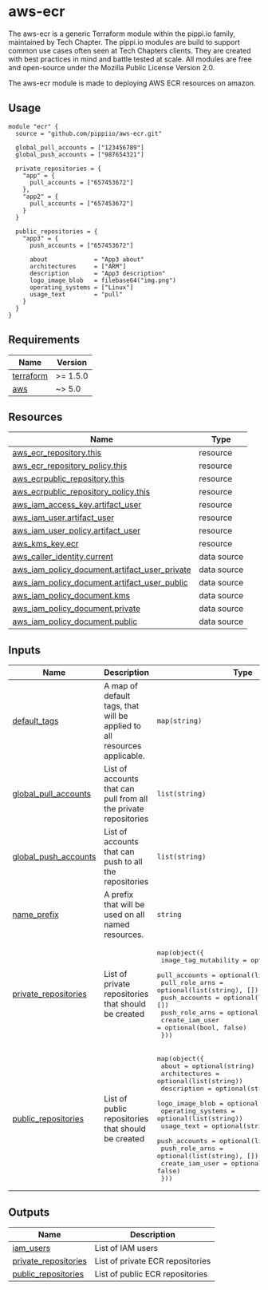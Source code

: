 # aws-ecr
The aws-ecr is a generic Terraform module within the pippi.io family, maintained by Tech Chapter. The pippi.io modules are build to support common use cases often seen at Tech Chapters clients. They are created with best practices in mind and battle tested at scale. All modules are free and open-source under the Mozilla Public License Version 2.0.

The aws-ecr module is made to deploying AWS ECR resources on amazon.

## Usage
```hcl
module "ecr" {
  source = "github.com/pippiio/aws-ecr.git"

  global_pull_accounts = ["123456789"]
  global_push_accounts = ["987654321"]

  private_repositories = {
    "app" = {
      pull_accounts = ["657453672"]
    },
    "app2" = {
      pull_accounts = ["657453672"]
    }
  }

  public_repositories = {
    "app3" = {
      push_accounts = ["657453672"]

      about             = "App3 about"
      architectures     = ["ARM"]
      description       = "App3 description"
      logo_image_blob   = filebase64("img.png")
      operating_systems = ["Linux"]
      usage_text        = "pull"
    }
  }
}
```

<!-- BEGIN_TF_DOCS -->
## Requirements

| Name | Version |
|------|---------|
| <a name="requirement_terraform"></a> [terraform](#requirement\_terraform) | >= 1.5.0 |
| <a name="requirement_aws"></a> [aws](#requirement\_aws) | ~> 5.0 |

## Resources

| Name | Type |
|------|------|
| [aws_ecr_repository.this](https://registry.terraform.io/providers/hashicorp/aws/latest/docs/resources/ecr_repository) | resource |
| [aws_ecr_repository_policy.this](https://registry.terraform.io/providers/hashicorp/aws/latest/docs/resources/ecr_repository_policy) | resource |
| [aws_ecrpublic_repository.this](https://registry.terraform.io/providers/hashicorp/aws/latest/docs/resources/ecrpublic_repository) | resource |
| [aws_ecrpublic_repository_policy.this](https://registry.terraform.io/providers/hashicorp/aws/latest/docs/resources/ecrpublic_repository_policy) | resource |
| [aws_iam_access_key.artifact_user](https://registry.terraform.io/providers/hashicorp/aws/latest/docs/resources/iam_access_key) | resource |
| [aws_iam_user.artifact_user](https://registry.terraform.io/providers/hashicorp/aws/latest/docs/resources/iam_user) | resource |
| [aws_iam_user_policy.artifact_user](https://registry.terraform.io/providers/hashicorp/aws/latest/docs/resources/iam_user_policy) | resource |
| [aws_kms_key.ecr](https://registry.terraform.io/providers/hashicorp/aws/latest/docs/resources/kms_key) | resource |
| [aws_caller_identity.current](https://registry.terraform.io/providers/hashicorp/aws/latest/docs/data-sources/caller_identity) | data source |
| [aws_iam_policy_document.artifact_user_private](https://registry.terraform.io/providers/hashicorp/aws/latest/docs/data-sources/iam_policy_document) | data source |
| [aws_iam_policy_document.artifact_user_public](https://registry.terraform.io/providers/hashicorp/aws/latest/docs/data-sources/iam_policy_document) | data source |
| [aws_iam_policy_document.kms](https://registry.terraform.io/providers/hashicorp/aws/latest/docs/data-sources/iam_policy_document) | data source |
| [aws_iam_policy_document.private](https://registry.terraform.io/providers/hashicorp/aws/latest/docs/data-sources/iam_policy_document) | data source |
| [aws_iam_policy_document.public](https://registry.terraform.io/providers/hashicorp/aws/latest/docs/data-sources/iam_policy_document) | data source |

## Inputs

| Name | Description | Type | Default | Required |
|------|-------------|------|---------|:--------:|
| <a name="input_default_tags"></a> [default\_tags](#input\_default\_tags) | A map of default tags, that will be applied to all resources applicable. | `map(string)` | `{}` | no |
| <a name="input_global_pull_accounts"></a> [global\_pull\_accounts](#input\_global\_pull\_accounts) | List of accounts that can pull from all the private repositories | `list(string)` | `[]` | no |
| <a name="input_global_push_accounts"></a> [global\_push\_accounts](#input\_global\_push\_accounts) | List of accounts that can push to all the repositories | `list(string)` | `[]` | no |
| <a name="input_name_prefix"></a> [name\_prefix](#input\_name\_prefix) | A prefix that will be used on all named resources. | `string` | `"pippi-"` | no |
| <a name="input_private_repositories"></a> [private\_repositories](#input\_private\_repositories) | List of private repositories that should be created | <pre>map(object({<br>    image_tag_mutability = optional(string)<br>    pull_accounts        = optional(list(string), [])<br>    pull_role_arns       = optional(list(string), [])<br>    push_accounts        = optional(list(string), [])<br>    push_role_arns       = optional(list(string), [])<br>    create_iam_user      = optional(bool, false)<br>  }))</pre> | `{}` | no |
| <a name="input_public_repositories"></a> [public\_repositories](#input\_public\_repositories) | List of public repositories that should be created | <pre>map(object({<br>    about             = optional(string)<br>    architectures     = optional(list(string))<br>    description       = optional(string)<br>    logo_image_blob   = optional(string)<br>    operating_systems = optional(list(string))<br>    usage_text        = optional(string)<br>    push_accounts     = optional(list(string), [])<br>    push_role_arns    = optional(list(string), [])<br>    create_iam_user   = optional(bool, false)<br>  }))</pre> | `{}` | no |

## Outputs

| Name | Description |
|------|-------------|
| <a name="output_iam_users"></a> [iam\_users](#output\_iam\_users) | List of IAM users |
| <a name="output_private_repositories"></a> [private\_repositories](#output\_private\_repositories) | List of private ECR repositories |
| <a name="output_public_repositories"></a> [public\_repositories](#output\_public\_repositories) | List of public ECR repositories |
<!-- END_TF_DOCS -->
